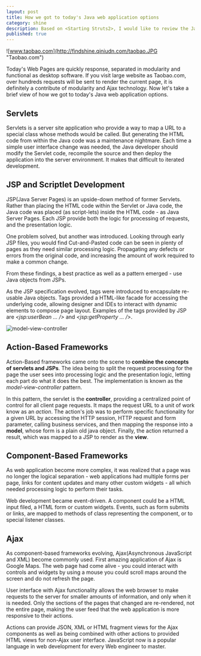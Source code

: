 ```yaml
---
layout: post
title: How we got to today's Java web application options
category: shine
description: Based on <Starting Struts2>, I would like to review the Java web development ages and make you get insights of how history goes in this field.
published: true
---
```

![www.taobao.com](http://findshine.qiniudn.com/taobao.JPG "Taobao.com")

Today's Web Pages are quickly response, separated in modularity and functional as desktop software. If you visit large website as Taobao.com, over hundreds requests will be sent to render the current page, it is definitely a contribute of modularity and Ajax technology. Now let's take a brief view of how we got to today's Java web application options.

## Servlets
Servlets is a server site application who provide a way to map a URL to a special class whose methods would be called. But generating the HTML code from within the Java code was a maintenance nightmare. Each time a simple user interface change was needed, the Java developer should modify the Servlet code, recompile the source and then deploy the application into the server environment. It makes that difficult to iterated development.

## JSP and Scriptlet Development
JSP(Java Server Pages) is an upside-down method of former Servlets. Rather than placing the HTML code within the Servlet or Java code, the Java code was placed (as script-lets) inside the HTML code - as Java Server Pages. Each JSP provide both the logic for processing of requests, and the presentation logic.

One problem solved, but another was introduced. Looking through early JSP files, you would find Cut-and-Pasted code can be seen in plenty of pages as they need similar processing logic. Propagating any defects or errors from the original code, and increasing the amount of work required to make a common change.

From these findings, a best practice as well as a pattern emerged - use Java objects from JSPs.

As the JSP specification evolved, tags were introduced to encapsulate re-usable Java objects. Tags provided a HTML-like facade for accessing the underlying code, allowing designer and IDEs to interact with dynamic elements to compose page layout. Examples of the tags provided by JSP are *<jsp:userBean ... />* and *<jsp:getProperty ... />*.

![model-view-controller](http://findshine.qiniudn.com/servlet.gif "model-view-controller")

## Action-Based Frameworks
Action-Based frameworks came onto the scene to **combine the concepts of servlets and JSPs**.
The idea being to split the request processing for the page the user sees into processing logic and the presentation logic, letting each part do what it does the best. The implementation is known as the *model-view-controller* pattern.

In this pattern, the servlet is the **controller**, providing a centralized point of control for all client page requests. It maps the request URL to a unit of work know as an *action*. The action's job was to perform specific functionality for a given URL by accessing the HTTP session, HTTP request and form parameter, calling business services, and then mapping the response into a **model**, whose form is a plain old java object. Finally, the action returned a result, which was mapped to a JSP to render as the **view**.

## Component-Based Frameworks
As web application become more complex, it was realized that a page was no longer the logical separation - web applications had multiple forms per page, links for content updates and many other custom widgets - all which needed processing logic to perform their tasks.

Web development became event-driven. A component could be a HTML input filed, a HTML form or custom widgets. Events, such as form submits or links, are mapped to methods of class representing the component, or to special listener classes. 

## Ajax
As component-based frameworks evolving, Ajax(Asynchronous JavaScript and XML) become commonly used. First amazing application of Ajax is Google Maps. The web page had come alive - you could interact with controls and widgets by using a mouse you could scroll maps around the screen and do not refresh the page.

User interface with Ajax functionality allows the web browser to make requests to the server for smaller amounts of information, and only when it is needed. Only the sections of the pages that changed are re-rendered, not the entire page, making the user feed that the web application is more responsive to their actions.

Actions can provide JSON, XML or HTML fragment views for the Ajax components as well as being combined with other actions to provided HTML views for non-Ajax user interface. JavaScript now is a popular language in web development for every Web engineer to master.